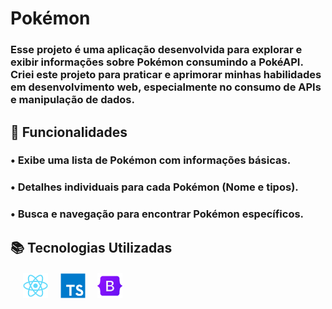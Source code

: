 # Pokémon

### Esse projeto é uma aplicação desenvolvida para explorar e exibir informações sobre Pokémon consumindo a PokéAPI. Criei este projeto para praticar e aprimorar minhas habilidades em desenvolvimento web, especialmente no consumo de APIs e manipulação de dados.

## 🚀 Funcionalidades

### • Exibe uma lista de Pokémon com informações básicas.
### • Detalhes individuais para cada Pokémon (Nome e tipos).
### • Busca e navegação para encontrar Pokémon específicos.

## 📚 Tecnologias Utilizadas

<div style="margin: 20px;">
  <img align="center" alt="React" height="40" width="40" src="https://github.com/devicons/devicon/blob/master/icons/react/react-original.svg"> &nbsp;&nbsp;&nbsp;
  <img align="center" alt="TS" height="40" width="40" src="https://github.com/devicons/devicon/blob/master/icons/typescript/typescript-original.svg"> &nbsp;&nbsp;&nbsp;
  <img align="center" alt="Next" height="40" width="40" src="https://github.com/devicons/devicon/blob/master/icons/bootstrap/bootstrap-original.svg"> &nbsp;&nbsp;&nbsp;
 </div> 




